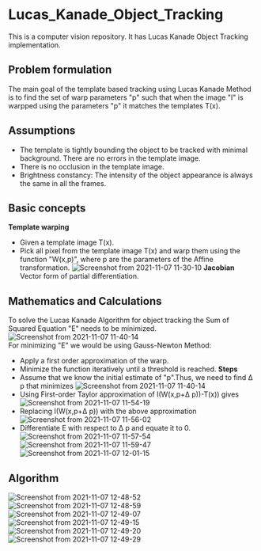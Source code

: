 # Lucas_Kanade_Object_Tracking
This is a computer vision repository. It has Lucas Kanade Object Tracking implementation.

## Problem formulation
The main goal of the template based tracking using Lucas Kanade Method is to find the set of warp parameters "p" such that when the image  "I" is warpped using the parameters "p" it matches the templates T(x).
## Assumptions 
-  The template is tightly bounding the object to be tracked with minimal background. There are no errors in the template image.
-  There is no occlusion in the template image.
-  Brightness constancy: The intensity of the object appearance is always the same in all the frames.
## Basic concepts 
**Template warping**
- Given a template image T(x).
- Pick all pixel from the template image T(x) and warp them using the function "W(x,p)", where p are the parameters of the Affine transformation.
![Screenshot from 2021-11-07 11-30-10](https://user-images.githubusercontent.com/93336207/140653460-6b0718c2-d446-4796-80ff-e71b951cea4c.png)
**Jacobian**
Vector form of partial differentiation.
## Mathematics and Calculations
To solve the Lucas Kanade Algorithm for object tracking the Sum of Squared Equation "E" needs to be minimized.
![Screenshot from 2021-11-07 11-40-14](https://user-images.githubusercontent.com/93336207/140653789-d07583f1-2a5c-4629-b594-80c6da7f6e16.png)\
For minimizing "E" we would be using Gauss-Newton Method:
- Apply a first order approximation of the warp. 
- Minimize the function iteratively until a threshold is reached.
**Steps**
- Assume that we know the initial estimate of "p".Thus, we need to find &#916; p that minimizes 
![Screenshot from 2021-11-07 11-40-14](https://user-images.githubusercontent.com/93336207/140653789-d07583f1-2a5c-4629-b594-80c6da7f6e16.png)
- Using First-order Taylor approximation of I(W(x,p+&#916; p))-T(x)) gives
![Screenshot from 2021-11-07 11-54-19](https://user-images.githubusercontent.com/93336207/140654222-e1d0e799-aa5c-4190-85df-46b6eee51e66.png)
- Replacing  I(W(x,p+&#916; p)) with the above approximation 
![Screenshot from 2021-11-07 11-56-02](https://user-images.githubusercontent.com/93336207/140654251-53525003-10d9-46ee-9fab-7f2c914f99f2.png)
- Differentiate E with respect to &#916; p and equate it to 0.
![Screenshot from 2021-11-07 11-57-54](https://user-images.githubusercontent.com/93336207/140654306-c844d1d5-0f28-4869-bbee-9e945d06a038.png)
![Screenshot from 2021-11-07 11-59-47](https://user-images.githubusercontent.com/93336207/140654390-72419272-3225-40c1-baff-48cff5888513.png)
![Screenshot from 2021-11-07 12-01-15](https://user-images.githubusercontent.com/93336207/140654426-d28e82d8-8a30-4611-9240-72b120bcf887.png)
## Algorithm
![Screenshot from 2021-11-07 12-48-52](https://user-images.githubusercontent.com/93336207/140659763-54175aa8-b32d-46c4-932c-9080c7f07da7.png)
![Screenshot from 2021-11-07 12-48-59](https://user-images.githubusercontent.com/93336207/140659778-927a3579-f682-48b9-a072-3501f95bf69e.png)
![Screenshot from 2021-11-07 12-49-07](https://user-images.githubusercontent.com/93336207/140659810-94256cc4-99bc-4f91-b0fe-fe3cee240f96.png)
![Screenshot from 2021-11-07 12-49-15](https://user-images.githubusercontent.com/93336207/140659840-cde7dc86-68bf-479e-845b-bd7d0b14edb9.png)
![Screenshot from 2021-11-07 12-49-20](https://user-images.githubusercontent.com/93336207/140659862-6a008edc-4c9b-4bf1-9b75-7bf7ae46c040.png)
![Screenshot from 2021-11-07 12-49-29](https://user-images.githubusercontent.com/93336207/140659890-9607e7e8-de17-4ff5-b715-d35ad9de7e32.png)







